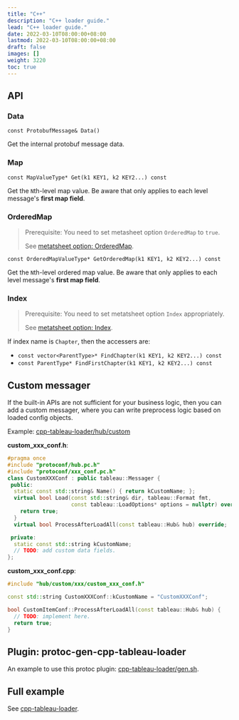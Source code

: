 ```yaml
---
title: "C++"
description: "C++ loader guide."
lead: "C++ loader guide."
date: 2022-03-10T08:00:00+08:00
lastmod: 2022-03-10T08:00:00+08:00
draft: false
images: []
weight: 3220
toc: true
---
```



## API

### Data

`const ProtobufMessage& Data()`

Get the internal protobuf message data.

### Map

`const MapValueType* Get(k1 KEY1, k2 KEY2...) const`

Get the `N`th-level map value. Be aware that only applies to each level message's **first map field**.

### OrderedMap

> Prerequisite: You need to set metasheet option `OrderedMap` to `true`.
>
> See [metatsheet option: OrderedMap](../../../excel/metasheet/#option-orderedmap).

`const OrderedMapValueType* GetOrderedMap(k1 KEY1, k2 KEY2...) const`

Get the `N`th-level ordered map value. Be aware that only applies to each level message's **first map field**.

### Index

> Prerequisite: You need to set metatsheet option `Index` appropriately.
>
> See [metatsheet option: Index](../../../excel/metasheet/#option-index).

If index name is `Chapter`, then the accessers are:

- `const vector<ParentType>* FindChapter(k1 KEY1, k2 KEY2...) const`
- `const ParentType* FindFirstChapter(k1 KEY1, k2 KEY2...) const`

## Custom messager

If the built-in APIs are not sufficient for your business logic, then you
can add a custom messager, where you can write preprocess logic based on
loaded config objects.

Example: [cpp-tableau-loader/hub/custom](https://github.com/tableauio/loader/tree/master/test/cpp-tableau-loader/src/hub/custom)

**custom_xxx_conf.h**:

```cpp
#pragma once
#include "protoconf/hub.pc.h"
#include "protoconf/xxx_conf.pc.h"
class CustomXXXConf : public tableau::Messager {
 public:
  static const std::string& Name() { return kCustomName; };
  virtual bool Load(const std::string& dir, tableau::Format fmt,
                    const tableau::LoadOptions* options = nullptr) override {
    return true;
  }
  virtual bool ProcessAfterLoadAll(const tableau::Hub& hub) override;

 private:
  static const std::string kCustomName;
  // TODO: add custom data fields.
};
```

**custom_xxx_conf.cpp**:

```cpp
#include "hub/custom/xxx/custom_xxx_conf.h"

const std::string CustomXXXConf::kCustomName = "CustomXXXConf";

bool CustomItemConf::ProcessAfterLoadAll(const tableau::Hub& hub) {
  // TODO: implement here.
  return true;
}
```

## Plugin: protoc-gen-cpp-tableau-loader

An example to use this protoc plugin:
[cpp-tableau-loader/gen.sh](https://github.com/tableauio/loader/blob/master/test/cpp-tableau-loader/gen.sh).

## Full example

See [cpp-tableau-loader](https://github.com/tableauio/loader/tree/master/test/cpp-tableau-loader).
